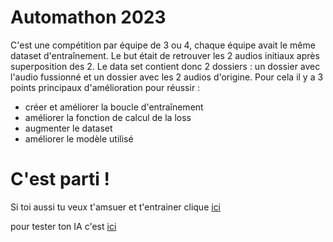 # Automathon 2023
C'est une compétition par équipe de 3 ou 4, chaque équipe avait le même dataset d'entraînement. Le but était de retrouver les 2 audios initiaux après superposition des 2. Le data set contient donc 2 dossiers : un dossier avec l'audio fussionné et un dossier avec les 2 audios d'origine. 
Pour cela il y a 3 points principaux d'amélioration pour réussir : 
- créer et améliorer la boucle d'entraînement
- améliorer la fonction de calcul de la loss
- augmenter le dataset
- améliorer le modèle utilisé

# C'est parti !
Si toi aussi tu veux t'amsuer et t'entrainer clique [ici](https://drive.google.com/drive/folders/1HE_-r_iWGitlTTudHD4nZpA7WxnFTA2e)

pour tester ton IA c'est [ici](https://sharing.cs-campus.fr/compete/101)
